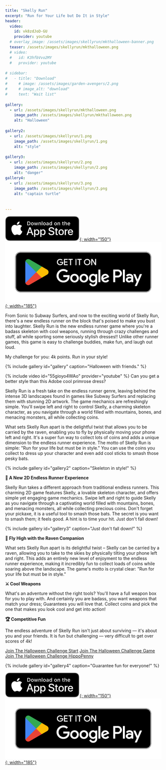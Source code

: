 ```yaml
---
title: "Skelly Run"
excerpt: "Run for Your Life but Do It in Style"
header:
  video:
    id: vk8zdJoD-GU
    provider: youtube
  # overlay_image: /assets/images/skellyrun/mkthalloween-banner.png
  teaser: /assets/images/skellyrun/mkthalloween.png
  # video:
  #   id: K3hfbVvo2MY
  #   provider: youtube

# sidebar:
#   - title: "Download"
#     # image: /assets/images/garden-avengers/2.png
#     # image_alt: "download"
#     text: "Wait list"

gallery:
  - url: /assets/images/skellyrun/mkthalloween.png
    image_path: /assets/images/skellyrun/mkthalloween.png
    alt: "Halloween"

gallery2:
  - url: /assets/images/skellyrun/1.png
    image_path: /assets/images/skellyrun/1.png
    alt: "style"

gallery3:
  - url: /assets/images/skellyrun/2.png
    image_path: /assets/images/skellyrun/2.png
    alt: "danger"
gallery4:
  - url: /assets/images/skellyrun/3.png
    image_path: /assets/images/skellyrun/3.png
    alt: "captain turtle"


---
```

[![AppStore](/assets/images/appstore-badge-black.svg){: width="150"}](https://apps.apple.com/us/app/skelly-run/id6467491691) 
[![PlayStore](/assets/images/google-play-badge.png){: width="185"}](https://play.google.com/store/apps/details?id=com.HippoPenny.SkellyRun)


From Sonic to Subway Surfers, and now to the exciting world of Skelly Run, there's a new endless runner on the block that's poised to make you bust into laughter. Skelly Run is the new endless runner game where you're a badass skeleton with cool weapons, running through crazy challenges and stuff, all while sporting some seriously stylish dresses!! Unlike other runner games, this game is easy to challenge buddies, make fun, and laugh out loud.

My challenge for you: 4k points. Run in your style!

{% include gallery id="gallery" caption="Halloween with friends." %}

{% include video id="55gioyo4WAo" provider="youtube" %}
Can you get a better style than this Adobe cool primrose dress?


Skelly Run is a fresh take on the endless runner genre, leaving behind the intense 3D landscapes found in games like Subway Surfers and replacing them with stunning 2D artwork. The game mechanics are refreshingly simple. You'll swipe left and right to control Skelly, a charming skeleton character, as you navigate through a world filled with mountains, bones, and menacing monsters, all while collecting coins. 

What sets Skelly Run apart is the delightful twist that allows you to be carried by the raven, enabling you to fly by physically moving your phone left and right. It's a super fun way to collect lots of coins and adds a unique dimension to the endless runner experience. The motto of Skelly Run is simple: "Run for your life but must be in style." You can use the coins you collect to dress up your character and even add cool sticks to smash those pesky bats.


<!-- {% include gallery id="gallery" caption="Just in time for Halloween challenge with your party!" %} -->

{% include gallery id="gallery2" caption="Skeleton in style!" %}

**🏃 A New 2D Endless Runner Experience** 

Skelly Run takes a different approach from traditional endless runners. This charming 2D game features Skelly, a lovable skeleton character, and offers simple yet engaging game mechanics. Swipe left and right to guide Skelly as you navigate through a captivating world filled with mountains, bones, and menacing monsters, all while collecting precious coins. Don't forget your pickaxe, it is a useful tool to smash those bats. The secret is you want to smash them; it feels good. A hint is to time your hit. Just don't fall down!

{% include gallery id="gallery3" caption="Just don't fall down!" %}

**🦅 Fly High with the Raven Companion** 

What sets Skelly Run apart is its delightful twist – Skelly can be carried by a raven, allowing you to take to the skies by physically tilting your phone left and right. This adds an entirely new level of enjoyment to the endless runner experience, making it incredibly fun to collect loads of coins while soaring above the landscape. The game's motto is crystal clear: "Run for your life but must be in style."


**⚔️ Cool Weapons** 

What's an adventure without the right tools? You'll have a full weapon box for you to play with. And certainly you are badass, you want weapons that match your dress; Guarantees you will love that. Collect coins and pick the one that makes you look cool and get into action!

**🏆 Competitive Fun** 

The endless adventure of Skelly Run isn't just about surviving — it's about you and your friends. It is fun but challenging — very difficult to get over scores of 4k!

[Join The Halloween Challenge Start](skellyrun://StartMenu)
[Join The Halloween Challenge Game](skellyrun://GameScene)
[Join The Halloween Challenge HippoPenny](hippopenny://skellyrun?scene=GameScene)


{% include gallery id="gallery4" caption="Guarantee fun for everyone!" %}


[![AppStore](/assets/images/appstore-badge-black.svg){: width="150"}](https://apps.apple.com/us/app/skelly-run/id6467491691) 
[![PlayStore](/assets/images/google-play-badge.png){: width="185"}](https://play.google.com/store/apps/details?id=com.HippoPenny.SkellyRun)


